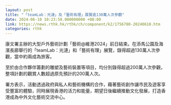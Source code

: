 ```yaml
---
layout: post
title: "「teamLab：光漣」及「藝術有理」展覽逾130萬人次參觀"
date: 2024-06-10 10:23:58.000000000 +08:00
link: https://news.rthk.hk/rthk/ch/component/k2/1756780-20240610.htm
categories: rthk
---
```


康文署主辦的大型戶外藝術計劃「藝術@維港2024」前日結束。在添馬公園及海濱長廊舉行的「teamLab：光漣」和「藝術有理」展覽，錄得超過130萬人次參觀，當中約兩成為旅客。

至於由合作夥伴籌劃的雕塑及藝術裝置等項目，均分別錄得超過200萬人次參觀，整項計劃的觀賞人數超過原先預計的200萬人次。

署方表示，活動透過政府與私人和藝術機構的合作，藉著藝術創作讓市民及遊客享受豐富的體驗，同時展現香港的活力和能量，期望日後繼續推動文化發展，打造香港成為中外文化藝術交流中心。
